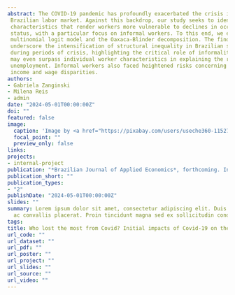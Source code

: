 ```yaml
---
abstract: The COVID-19 pandemic has profoundly exacerbated the crisis in the 
 Brazilian labor market. Against this backdrop, our study seeks to identify the 
 characteristics that render workers more vulnerable to declines in occupational 
 status, with a particular focus on informal workers. To this end, we employ a 
 multinomial logit model and the Oaxaca-Blinder decomposition. The findings 
 underscore the intensification of structural inequality in Brazilian society 
 during periods of crisis, highlighting the critical role of informality, which 
 may even surpass individual worker characteristics in explaining the risk of 
 unemployment. Informal workers also faced heightened risks concerning labor 
 income and wage disparities.
authors:
- Gabriela Zanginski
- Milena Reis
- admin
date: "2024-05-01T00:00:00Z"
doi: ""
featured: false
image:
  caption: 'Image by <a href="https://pixabay.com/users/useche360-11527325/?utm_source=link-attribution&utm_medium=referral&utm_campaign=image&utm_content=5828891">Manuel Alvarez</a> from <a href="https://pixabay.com//?utm_source=link-attribution&utm_medium=referral&utm_campaign=image&utm_content=5828891">Pixabay</a>'
  focal_point: ""
  preview_only: false
links:
projects:
- internal-project
publication: "*Brazilian Journal of Applied Economics*, forthcoming. In Portuguese"
publication_short: ""
publication_types:
- "2"
publishDate: "2024-05-01T00:00:00Z"
slides: ""
summary: Lorem ipsum dolor sit amet, consectetur adipiscing elit. Duis posuere tellus
  ac convallis placerat. Proin tincidunt magna sed ex sollicitudin condimentum.
tags:
title: Who lost the most from Covid? Initial impacts of Covid-19 on the Brazilian labor market
url_code: ""
url_dataset: ""
url_pdf: ""
url_poster: ""
url_project: ""
url_slides: ""
url_source: ""
url_video: ""
---
```



